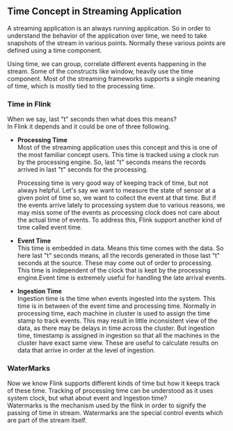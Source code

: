 ## Time Concept in Streaming Application

A streaming application is an always running application. So in order to understand the behavior of the application over time, we need to take snapshots of the stream in various points. Normally these various points are defined using a time component.  

Using time, we can group, correlate different events happening in the stream. Some of the constructs like window, heavily use the time component. Most of the streaming frameworks supports a single meaning of time, which is mostly tied to the processing time.  

### Time in Flink

When we say, last "t" seconds then what does this means?  
In Flink it depends and it could be one of three following.

* **Processing Time**  
Most of the streaming application uses this concept and this is one of the most familiar concept users. This time is tracked using a clock run by the processing engine. So, last "t" seconds means the records arrived in last "t" seconds for the processing.  

  Processing time is very good way of keeping track of time, but not always helpful. Let's say we want to measure the state of sensor at a given point of time so, we want to collect the event at that time. But if the events arrive lately to processing system due to various reasons, we may miss some of the events as processing clock does not care about the actual time of events. To address this, Flink support another kind of time called event time.  

* **Event Time**  
This time is embedded in data. Means this time comes with the data. So here last "t" seconds means, all the records generated in those last "t" seconds at the source. These may come out of order to processing. This time is independent of the clock that is kept by the processing engine.Event time is extremely useful for handling the late arrival events.  

* **Ingestion Time**  
Ingestion time is the time when events ingested into the system. This time is in between of the event time and processing time. Normally in processing time, each machine in cluster is used to assign the time stamp to track events. This may result in little inconsistent view of the data, as there may be delays in time across the cluster. But ingestion time, timestamp is assigned in ingestion so that all the machines in the cluster have exact same view. These are useful to calculate results on data that arrive in order at the level of ingestion.  


### WaterMarks

Now we know Flink supports different kinds of time but how it keeps track of these time. Tracking of processing time can be understood as it uses system clock, but what about event and Ingestion time?   
Watermarks is the mechanism used by the flink in order to signify the passing of time in stream. Watermarks are the special control events which are part of the stream itself.
